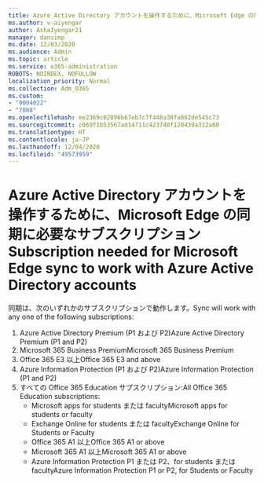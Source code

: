 ```yaml
---
title: Azure Active Directory アカウントを操作するために、Microsoft Edge の同期に必要なサブスクリプション
ms.author: v-aiyengar
author: AshaIyengar21
manager: dansimp
ms.date: 12/03/2020
ms.audience: Admin
ms.topic: article
ms.service: o365-administration
ROBOTS: NOINDEX, NOFOLLOW
localization_priority: Normal
ms.collection: Adm_O365
ms.custom:
- "9004022"
- "7088"
ms.openlocfilehash: ee2369c02896b67eb7c7f448a38fa862de545c73
ms.sourcegitcommit: c069f1b53567ad14711c423740f120439a312a60
ms.translationtype: HT
ms.contentlocale: ja-JP
ms.lasthandoff: 12/04/2020
ms.locfileid: "49573959"
---
```

# <a name="subscription-needed-for-microsoft-edge-sync-to-work-with-azure-active-directory-accounts"></a><span data-ttu-id="24cdc-102">Azure Active Directory アカウントを操作するために、Microsoft Edge の同期に必要なサブスクリプション</span><span class="sxs-lookup"><span data-stu-id="24cdc-102">Subscription needed for Microsoft Edge sync to work with Azure Active Directory accounts</span></span>

<span data-ttu-id="24cdc-103">同期は、次のいずれかのサブスクリプションで動作します。</span><span class="sxs-lookup"><span data-stu-id="24cdc-103">Sync will work with any one of the following subscriptions:</span></span>

1. <span data-ttu-id="24cdc-104">Azure Active Directory Premium (P1 および P2)</span><span class="sxs-lookup"><span data-stu-id="24cdc-104">Azure Active Directory Premium (P1 and P2)</span></span>
1. <span data-ttu-id="24cdc-105">Microsoft 365 Business Premium</span><span class="sxs-lookup"><span data-stu-id="24cdc-105">Microsoft 365 Business Premium</span></span>
1. <span data-ttu-id="24cdc-106">Office 365 E3 以上</span><span class="sxs-lookup"><span data-stu-id="24cdc-106">Office 365 E3 and above</span></span>
1. <span data-ttu-id="24cdc-107">Azure Information Protection (P1 および P2)</span><span class="sxs-lookup"><span data-stu-id="24cdc-107">Azure Information Protection (P1 and P2)</span></span>
1. <span data-ttu-id="24cdc-108">すべての Office 365 Education サブスクリプション:</span><span class="sxs-lookup"><span data-stu-id="24cdc-108">All Office 365 Education subscriptions:</span></span>
    - <span data-ttu-id="24cdc-109">Microsoft apps for students または faculty</span><span class="sxs-lookup"><span data-stu-id="24cdc-109">Microsoft apps for students or faculty</span></span>
    - <span data-ttu-id="24cdc-110">Exchange Online for students または faculty</span><span class="sxs-lookup"><span data-stu-id="24cdc-110">Exchange Online for Students or Faculty</span></span>
    - <span data-ttu-id="24cdc-111">Office 365 A1 以上</span><span class="sxs-lookup"><span data-stu-id="24cdc-111">Office 365 A1 or above</span></span>
    - <span data-ttu-id="24cdc-112">Microsoft 365 A1 以上</span><span class="sxs-lookup"><span data-stu-id="24cdc-112">Microsoft 365 A1 or above</span></span>
    - <span data-ttu-id="24cdc-113">Azure Information Protection P1 または P2、for students または faculty</span><span class="sxs-lookup"><span data-stu-id="24cdc-113">Azure Information Protection P1 or P2, for Students or Faculty</span></span>
